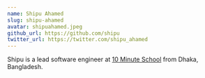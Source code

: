 ```yaml
---
name: Shipu Ahamed
slug: shipu-ahamed
avatar: shipuahamed.jpeg
github_url: https://github.com/shipu
twitter_url: https://twitter.com/shipu_ahamed
---
```


Shipu is a lead software engineer at [10 Minute School](https://10minuteschool.com) from Dhaka, Bangladesh.